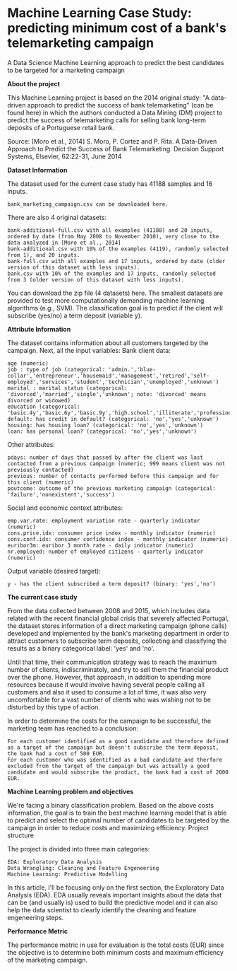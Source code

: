 # Machine Learning Case Study: predicting minimum cost of a bank's telemarketing campaign
A Data Science Machine Learning approach to predict the best candidates to be targeted for a marketing campaign

**About the project**

This Machine Learning project is based on the 2014 original study: "A data-driven approach to predict the success of bank telemarketing" (can be found here) in which the authors conducted a Data Mining (DM) project to predict the success of telemarketing calls for selling bank long-term deposits of a Portuguese retail bank.

Source: [Moro et al., 2014] S. Moro, P. Cortez and P. Rita. A Data-Driven Approach to Predict the Success of Bank Telemarketing. Decision Support Systems, Elsevier, 62:22-31, June 2014

**Dataset Information**

The dataset used for the current case study has 41188 samples and 16 inputs.

    bank_marketing_campaign.csv can be downloaded here.

There are also 4 original datasets:

    bank-additional-full.csv with all examples (41188) and 20 inputs, ordered by date (from May 2008 to November 2010), very close to the data analyzed in [Moro et al., 2014]
    bank-additional.csv with 10% of the examples (4119), randomly selected from 1), and 20 inputs.
    bank-full.csv with all examples and 17 inputs, ordered by date (older version of this dataset with less inputs).
    bank.csv with 10% of the examples and 17 inputs, randomly selected from 3 (older version of this dataset with less inputs).

You can download the zip file (4 datasets) here. The smallest datasets are provided to test more computationally demanding machine learning algorithms (e.g., SVM). The classification goal is to predict if the client will subscribe (yes/no) a term deposit (variable y).

**Attribute Information**

The dataset contains information about all customers targeted by the campaign. Next, all the input variables:
Bank client data:

    age (numeric)
    job : type of job (categorical: 'admin.','blue-collar','entrepreneur','housemaid','management','retired','self-employed','services','student','technician','unemployed','unknown')
    marital : marital status (categorical: 'divorced','married','single','unknown'; note: 'divorced' means divorced or widowed)
    education (categorical: 'basic.4y','basic.6y','basic.9y','high.school','illiterate','professional.course','university.degree','unknown')
    default: has credit in default? (categorical: 'no','yes','unknown')
    housing: has housing loan? (categorical: 'no','yes','unknown')
    loan: has personal loan? (categorical: 'no','yes','unknown')

Other attributes:

    pdays: number of days that passed by after the client was last contacted from a previous campaign (numeric; 999 means client was not previously contacted)
    previous: number of contacts performed before this campaign and for this client (numeric)
    poutcome: outcome of the previous marketing campaign (categorical: 'failure','nonexistent','success')

Social and economic context attributes:

    emp.var.rate: employment variation rate - quarterly indicator (numeric)
    cons.price.idx: consumer price index - monthly indicator (numeric)
    cons.conf.idx: consumer confidence index - monthly indicator (numeric)
    euribor3m: euribor 3 month rate - daily indicator (numeric)
    nr.employed: number of employed citizens - quarterly indicator (numeric)

Output variable (desired target):

    y - has the client subscribed a term deposit? (binary: 'yes','no')

**The current case study**

From the data collected between 2008 and 2015, which includes data related with the recent financial global crisis that severely affected Portugal, the dataset stores information of a direct marketing campaign (phone calls) developed and implemented by the bank's marketing department in order to attract customers to subscribe term deposits, collecting and classifying the results as a binary categorical label: 'yes' and 'no'.

Until that time, their communication strategy was to reach the maximum number of clients, indiscriminately, and try to sell them the financial product over the phone. However, that approach, in addition to spending more resources because it would involve having several people calling all customers and also it used to consume a lot of time, it was also very uncomfortable for a vast number of clients who was wishing not to be disturbed by this type of action.

In order to determine the costs for the campaign to be successful, the marketing team has reached to a conclusion:

    For each customer identified as a good candidate and therefore defined as a target of the campaign but doesn't subscribe the term deposit, the bank had a cost of 500 EUR.
    For each customer who was identified as a bad candidate and therfore excluded from the target of the campaign but was actually a good candidate and would subscribe the product, the bank had a cost of 2000 EUR.

**Machine Learning problem and objectives**

We're facing a binary classification problem. Based on the above costs information, the goal is to train the best machine learning model that is able to predict and select the optimal number of candidates to be targeted by the campaign in order to reduce costs and maximizing efficiency.
Project structure

The project is divided into three main categories:

    EDA: Exploratory Data Analysis
    Data Wrangling: Cleaning and Feature Engeneering
    Machine Learning: Predictive Modelling

In this article, I'll be focusing only on the first section, the Exploratory Data Analysis (EDA). EDA usually reveals important insights about the data that can be (and usually is) used to build the predictive model and it can also help the data scientist to clearly identify the cleaning and feature engeneering steps.

**Performance Metric**

The performance metric in use for evaluation is the total costs (EUR) since the objective is to determine both minimum costs and maximum efficiency of the marketing campaign.
